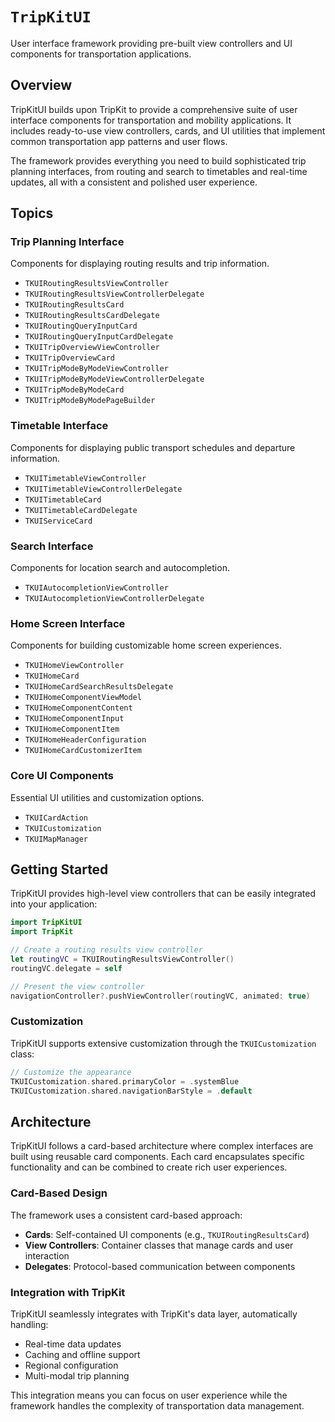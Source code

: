 # ``TripKitUI``

User interface framework providing pre-built view controllers and UI components for transportation applications.

## Overview

TripKitUI builds upon TripKit to provide a comprehensive suite of user interface components for transportation and mobility applications. It includes ready-to-use view controllers, cards, and UI utilities that implement common transportation app patterns and user flows.

The framework provides everything you need to build sophisticated trip planning interfaces, from routing and search to timetables and real-time updates, all with a consistent and polished user experience.

## Topics

### Trip Planning Interface

Components for displaying routing results and trip information.

- ``TKUIRoutingResultsViewController``
- ``TKUIRoutingResultsViewControllerDelegate``
- ``TKUIRoutingResultsCard``
- ``TKUIRoutingResultsCardDelegate``
- ``TKUIRoutingQueryInputCard``
- ``TKUIRoutingQueryInputCardDelegate``
- ``TKUITripOverviewViewController``
- ``TKUITripOverviewCard``
- ``TKUITripModeByModeViewController``
- ``TKUITripModeByModeViewControllerDelegate``
- ``TKUITripModeByModeCard``
- ``TKUITripModeByModePageBuilder``

### Timetable Interface

Components for displaying public transport schedules and departure information.

- ``TKUITimetableViewController``
- ``TKUITimetableViewControllerDelegate``
- ``TKUITimetableCard``
- ``TKUITimetableCardDelegate``
- ``TKUIServiceCard``

### Search Interface

Components for location search and autocompletion.

- ``TKUIAutocompletionViewController``
- ``TKUIAutocompletionViewControllerDelegate``

### Home Screen Interface

Components for building customizable home screen experiences.

- ``TKUIHomeViewController``
- ``TKUIHomeCard``
- ``TKUIHomeCardSearchResultsDelegate``
- ``TKUIHomeComponentViewModel``
- ``TKUIHomeComponentContent``
- ``TKUIHomeComponentInput``
- ``TKUIHomeComponentItem``
- ``TKUIHomeHeaderConfiguration``
- ``TKUIHomeCardCustomizerItem``

### Core UI Components

Essential UI utilities and customization options.

- ``TKUICardAction``
- ``TKUICustomization``
- ``TKUIMapManager``

## Getting Started

TripKitUI provides high-level view controllers that can be easily integrated into your application:

```swift
import TripKitUI
import TripKit

// Create a routing results view controller
let routingVC = TKUIRoutingResultsViewController()
routingVC.delegate = self

// Present the view controller
navigationController?.pushViewController(routingVC, animated: true)
```

### Customization

TripKitUI supports extensive customization through the ``TKUICustomization`` class:

```swift
// Customize the appearance
TKUICustomization.shared.primaryColor = .systemBlue
TKUICustomization.shared.navigationBarStyle = .default
```

## Architecture

TripKitUI follows a card-based architecture where complex interfaces are built using reusable card components. Each card encapsulates specific functionality and can be combined to create rich user experiences.

### Card-Based Design

The framework uses a consistent card-based approach:

- **Cards**: Self-contained UI components (e.g., ``TKUIRoutingResultsCard``)
- **View Controllers**: Container classes that manage cards and user interaction
- **Delegates**: Protocol-based communication between components

### Integration with TripKit

TripKitUI seamlessly integrates with TripKit's data layer, automatically handling:

- Real-time data updates
- Caching and offline support  
- Regional configuration
- Multi-modal trip planning

This integration means you can focus on user experience while the framework handles the complexity of transportation data management.